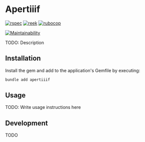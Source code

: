 # Apertiiif
[![rspec](https://github.com/nyu-dss/apertiiif/actions/workflows/rspec.yml/badge.svg)](https://github.com/nyu-dss/apertiiif/actions/workflows/rspec.yml)
[![reek](https://github.com/nyu-dss/apertiiif/actions/workflows/reek.yml/badge.svg)](https://github.com/nyu-dss/apertiiif/actions/workflows/reek.yml)
[![rubocop](https://github.com/nyu-dss/apertiiif/actions/workflows/rubocop.yml/badge.svg)](https://github.com/nyu-dss/apertiiif/actions/workflows/rubocop.yml)  

[![Maintainability](https://api.codeclimate.com/v1/badges/c25005f1fd12e7a86122/maintainability)](https://codeclimate.com/github/nyu-dss/apertiiif/maintainability)

TODO: Description

## Installation

Install the gem and add to the application's Gemfile by executing:

``` sh
bundle add apertiiif
```

## Usage

TODO: Write usage instructions here

## Development

TODO

